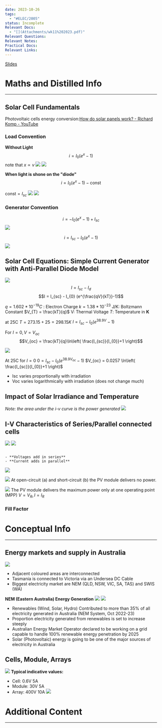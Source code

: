 ```yaml
---
date: 2023-10-26
tags:
  - "#ELEC/2005"
status: Incomplete
Relevant Docs:
  - "[](Attachments/wk11%202023.pdf)"
Relevant Questions: 
Relevant Notes: 
Practical Docs: 
Relevant Links:
---
```

[Slides](Attachments/wk11%202023.pdf)
# Maths and Distilled Info
---

## Solar Cell Fundamentals
Photovoltaic cells energy conversion:[How do solar panels work? - Richard Komp - YouTube](https://youtu.be/xKxrkht7CpY)

### Load Convention
**Without Light**
$$i = I_{0}(e^{x}-1)$$
note that $x \propto v$
![](Attachments/Pasted%20image%2020231026190935.png)
![](Attachments/Pasted%20image%2020231026190950.png)

**When light is shone on the "diode"**
$$i = I_{0}(e^{x}-1) - \text{const}$$

$\text{const} = I_{sc}$
![](Attachments/Pasted%20image%2020231026191127.png)
![](Attachments/Pasted%20image%2020231026191321.png)

### Generator Convention

$$i = -I_{0}(e^{x}-1) +I_{sc}$$
![](Attachments/Pasted%20image%2020231026191715.png)

$$i = I_{sc}-I_{0}(e^{x}-1)$$
![](Attachments/Pasted%20image%2020231026192156.png)


## Solar Cell Equations: Simple Current Generator with Anti-Parallel Diode Model
![](Attachments/Pasted%20image%2020231026192503.png)
$$I = I_{sc}-I_{d}$$
$$I = I_{sc} - I_{0} (e^{\frac{qV}{kT}}-1)$$

$q = 1.602 * 10 ^{-19}C$ : Electron Charge
$k= 1.38*10^{-23}$ J/K: Boltzmann Constant
$V_{T} = \frac{kT}{q}$ V: Thermal Voltage
$T$: Temperature in **K**


at  25C
$T = 273.15 +25 = 298.15K$
$I = I_{sc} - I_{0}(e^{38.9V}-1)$


For $I = 0, V=V_{oc}$
$$V_{oc} = \frac{kT}{q}\ln\left( \frac{I_{sc}}{I_{0}}+1 \right)$$

![](Attachments/Pasted%20image%2020231026194215.png)

At 25C for $I=0$
$0=I_{sc}-I_{0}(e^{38.9V_{oc}}-1)$
$V_{oc} = 0.0257 \ln\left( \frac{I_{sc}}{I_{0}}+1 \right)$

- Isc varies proportionally with irradiation
- Voc varies logarithmically with irradiation (does not change much)

## Impact of Solar Irradiance and Temperature
*Note: the area under the i-v curve is the power generated*
![](Attachments/Pasted%20image%2020231026194635.png)

## I-V Characteristics of Series/Parallel connected cells

![](Attachments/Pasted%20image%2020231026195149.png)
![](Attachments/Pasted%20image%2020231026195224.png)

```ad-note

- **Voltages add in series**
- **Current adds in parallel**
```


![](Attachments/Pasted%20image%2020231026195236.png)






![](Attachments/Pasted%20image%2020231026195251.png)
At open-circuit (a) and short-circuit (b) the PV module delivers no power.


![](Attachments/Pasted%20image%2020231026195446.png)
The PV module delivers the maximum power only at one operating point (MPP)
$V = V_{R}, I=I_{R}$

### Fill Factor







# Conceptual Info
---

## Energy markets and supply in Australia
![](Attachments/Pasted%20image%2020231026184627.png)
- Adjacent coloured areas are interconnected
- Tasmania is connected to Victoria via an Undersea DC Cable
- Biggest electricity market are NEM (QLD, NSW, VIC, SA, TAS) and SWIS (WA)

**NEM (Eastern Australia) Energy Generation**
![](Attachments/Pasted%20image%2020231026190337.png)
![](Attachments/Pasted%20image%2020231026185552.png)

- Renewables (Wind, Solar, Hydro) Contributed to more than 35% of all electricity generated in Australia (NEM System, Oct 2022-23)
- Proportion electricity generated from renewables is set to increase steeply
- Australian Energy Market Operator declared to be working on a grid capable to handle 100% renewable energy penetration by 2025
- Solar (Photovoltaic) energy is going to be one of the major sources of electricity in Australia


## Cells, Module, Arrays
![](Attachments/Pasted%20image%2020231026194749.png)
**Typical indicative values:**
- Cell: 0.6V 5A
- Module: 30V 5A
- Array: 400V 10A
![](Attachments/Pasted%20image%2020231026194941.png)


# Additional Content
---
